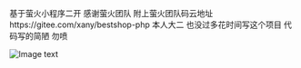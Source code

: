基于萤火小程序二开
感谢萤火团队
附上萤火团队码云地址https://gitee.com/xany/bestshop-php
本人大二  也没过多花时间写这个项目 代码写的简陋 勿喷

![Image text](https://github.com/Rowingamemaker/pifa/blob/master/1533980876.jpg)
